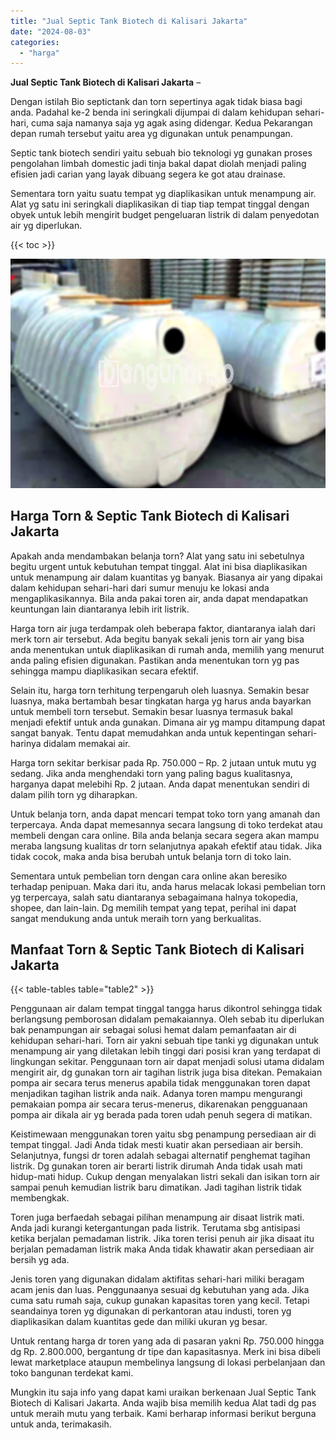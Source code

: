 ```yaml
---
title: "Jual Septic Tank Biotech di Kalisari Jakarta"
date: "2024-08-03"
categories: 
  - "harga"
---
```


**Jual Septic Tank Biotech di Kalisari Jakarta** –

Dengan istilah Bio septictank dan torn sepertinya agak tidak biasa bagi anda. Padahal ke-2 benda ini seringkali dijumpai di dalam kehidupan sehari-hari, cuma saja namanya saja yg agak asing didengar. Kedua Pekarangan depan rumah tersebut yaitu area yg digunakan untuk penampungan.

Septic tank biotech sendiri yaitu sebuah bio teknologi yg gunakan proses pengolahan limbah domestic jadi tinja bakal dapat diolah menjadi paling efisien jadi carian yang layak dibuang segera ke got atau drainase.

Sementara torn yaitu suatu tempat yg diaplikasikan untuk menampung air. Alat yg satu ini seringkali diaplikasikan di tiap tiap tempat tinggal dengan obyek untuk lebih mengirit budget pengeluaran listrik di dalam penyedotan air yg diperlukan.

{{< toc >}}

![Jual Septic Tank Biotech di Kalisari Jakarta](/images/jual-bio-septictank-32.png)

## Harga Torn & Septic Tank Biotech di Kalisari Jakarta

Apakah anda mendambakan belanja torn? Alat yang satu ini sebetulnya begitu urgent untuk kebutuhan tempat tinggal. Alat ini bisa diaplikasikan untuk menampung air dalam kuantitas yg banyak. Biasanya air yang dipakai dalam kehidupan sehari-hari dari sumur menuju ke lokasi anda mengaplikasikannya. Bila anda pakai toren air, anda dapat mendapatkan keuntungan lain diantaranya lebih irit listrik.

Harga torn air juga terdampak oleh beberapa faktor, diantaranya ialah dari merk torn air tersebut. Ada begitu banyak sekali jenis torn air yang bisa anda menentukan untuk diaplikasikan di rumah anda, memilih yang menurut anda paling efisien digunakan. Pastikan anda menentukan torn yg pas sehingga mampu diaplikasikan secara efektif.

Selain itu, harga torn terhitung terpengaruh oleh luasnya. Semakin besar luasnya, maka bertambah besar tingkatan harga yg harus anda bayarkan untuk membeli torn tersebut. Semakin besar luasnya termasuk bakal menjadi efektif untuk anda gunakan. Dimana air yg mampu ditampung dapat sangat banyak. Tentu dapat memudahkan anda untuk kepentingan sehari-harinya didalam memakai air.

Harga torn sekitar berkisar pada Rp. 750.000 – Rp. 2 jutaan untuk mutu yg sedang. Jika anda menghendaki torn yang paling bagus kualitasnya, harganya dapat melebihi Rp. 2 jutaan. Anda dapat menentukan sendiri di dalam pilih torn yg diharapkan.

Untuk belanja torn, anda dapat mencari tempat toko torn yang amanah dan terpercaya. Anda dapat memesannya secara langsung di toko terdekat atau membeli dengan cara online. Bila anda belanja secara segera akan mampu meraba langsung kualitas dr torn selanjutnya apakah efektif atau tidak. Jika tidak cocok, maka anda bisa berubah untuk belanja torn di toko lain.

Sementara untuk pembelian torn dengan cara online akan beresiko terhadap penipuan. Maka dari itu, anda harus melacak lokasi pembelian torn yg terpercaya, salah satu diantaranya sebagaimana halnya tokopedia, shopee, dan lain-lain. Dg memilih tempat yang tepat, perihal ini dapat sangat mendukung anda untuk meraih torn yang berkualitas.

## Manfaat Torn & Septic Tank Biotech di Kalisari Jakarta

{{< table-tables table="table2" >}}

Penggunaan air dalam tempat tinggal tangga harus dikontrol sehingga tidak berlangsung pemborosan didalam pemakaiannya. Oleh sebab itu diperlukan bak penampungan air sebagai solusi hemat dalam pemanfaatan air di kehidupan sehari-hari. Torn air yakni sebuah tipe tanki yg digunakan untuk menampung air yang diletakan lebih tinggi dari posisi kran yang terdapat di lingkungan sekitar. Penggunaan torn air dapat menjadi solusi utama didalam mengirit air, dg gunakan torn air tagihan listrik juga bisa ditekan. Pemakaian pompa air secara terus menerus apabila tidak menggunakan toren dapat menjadikan tagihan listrik anda naik. Adanya toren mampu mengurangi pemakaian pompa air secara terus-menerus, dikarenakan pengguanaan pompa air dikala air yg berada pada toren udah penuh segera di matikan.

Keistimewaan menggunakan toren yaitu sbg penampung persediaan air di tempat tinggal. Jadi Anda tidak mesti kuatir akan persediaan air bersih. Selanjutnya, fungsi dr toren adalah sebagai alternatif penghemat tagihan listrik. Dg gunakan toren air berarti listrik dirumah Anda tidak usah mati hidup-mati hidup. Cukup dengan menyalakan listri sekali dan isikan torn air sampai penuh kemudian listrik baru dimatikan. Jadi tagihan listrik tidak membengkak.

Toren juga berfaedah sebagai pilihan menampung air disaat listrik mati. Anda jadi kurangi ketergantungan pada listrik. Terutama sbg antisipasi ketika berjalan pemadaman listrik. Jika toren terisi penuh air jika disaat itu berjalan pemadaman listrik maka Anda tidak khawatir akan persediaan air bersih yg ada.

Jenis toren yang digunakan didalam aktifitas sehari-hari miliki beragam acam jenis dan luas. Penggunaanya sesuai dg kebutuhan yang ada. Jika cuma satu rumah saja, cukup gunakan kapasitas toren yang kecil. Tetapi seandainya toren yg digunakan di perkantoran atau industi, toren yg diaplikasikan dalam kuantitas gede dan miliki ukuran yg besar.

Untuk rentang harga dr toren yang ada di pasaran yakni Rp. 750.000 hingga dg Rp. 2.800.000, bergantung dr tipe dan kapasitasnya. Merk ini bisa dibeli lewat marketplace ataupun membelinya langsung di lokasi perbelanjaan dan toko bangunan terdekat kami.

Mungkin itu saja info yang dapat kami uraikan berkenaan Jual Septic Tank Biotech di Kalisari Jakarta. Anda wajib bisa memilih kedua Alat tadi dg pas untuk meraih mutu yang terbaik. Kami berharap informasi berikut berguna untuk anda, terimakasih.
